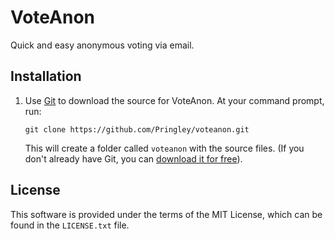 # VoteAnon

Quick and easy anonymous voting via email.

## Installation

1.  Use [Git](http://git-scm.com/) to download the source for VoteAnon. At your
    command prompt, run:

        git clone https://github.com/Pringley/voteanon.git

    This will create a folder called `voteanon` with the source files. (If you
    don't already have Git, you can [download it for
    free](http://git-scm.com/downloads)).

## License

This software is provided under the terms of the MIT License, which can be
found in the `LICENSE.txt` file.
